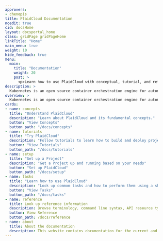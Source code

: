 ```yaml
---
approvers:
- chenopis
title: PlaidCloud Documentation
noedit: true
cid: docsHome
layout: docsportal_home
class: gridPage gridPageHome
linkTitle: "Home"
main_menu: true
weight: 10
hide_feedback: true
menu:
  main:
    title: "Documentation"
    weight: 20
    post: >
      <p>Learn how to use PlaidCloud with conceptual, tutorial, and reference documentation. You can even <a href="/editdocs/" data-auto-burger-exclude data-proofer-ignore>help contribute to the docs</a>!</p>
description: >
  Kubernetes is an open source container orchestration engine for automating deployment, scaling, and management of containerized applications. The open source project is hosted by the Cloud Native Computing Foundation.
overview: >
  Kubernetes is an open source container orchestration engine for automating deployment, scaling, and management of containerized applications. The open source project is hosted by the Cloud Native Computing Foundation (<a href="https://www.cncf.io/about">CNCF</a>).
cards:
- name: concepts
  title: "Understand PlaidCloud"
  description: "Learn about PlaidCloud and its fundamental concepts."
  button: "View Concepts"
  button_path: "/docs/concepts"
- name: tutorials
  title: "Try PlaidCloud"
  description: "Follow tutorials to learn how to build and deploy projects with PlaidCloud."
  button: "View Tutorials"
  button_path: "/docs/tutorials"
- name: setup
  title: "Set up a Project"
  description: "Get a Project up and running based on your needs"
  button: "Set up PlaidCloud"
  button_path: "/docs/setup"
- name: tasks
  title: "Learn how to use PlaidCloud"
  description: "Look up common tasks and how to perform them using a short sequence of steps."
  button: "View Tasks"
  button_path: "/docs/tasks"
- name: reference
  title: Look up reference information
  description: Browse terminology, command line syntax, API resource types, and setup tool documentation.
  button: View Reference
  button_path: /docs/reference
- name: about
  title: About the documentation
  description: This website contains documentation for the current and previous 4 versions of PlaidCloud.
---
```


